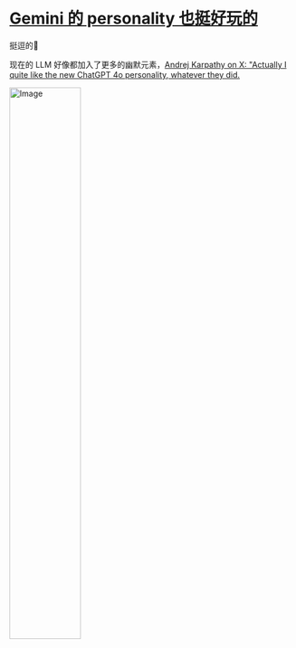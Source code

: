 # [Gemini 的 personality 也挺好玩的](https://github.com/VandeeFeng/gitmemo/issues/39)

挺逗的🤣

现在的 LLM 好像都加入了更多的幽默元素，[Andrej Karpathy on X: "Actually I quite like the new ChatGPT 4o personality, whatever they did.](https://x.com/karpathy/status/1891213379018400150)

<img width="50%" alt="Image" src="https://github.com/user-attachments/assets/1b8a73d0-9696-42c0-b1c0-6db69fab078a" />